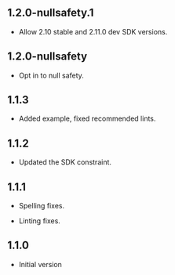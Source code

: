 ## 1.2.0-nullsafety.1

- Allow 2.10 stable and 2.11.0 dev SDK versions.

## 1.2.0-nullsafety

- Opt in to null safety.

## 1.1.3

- Added example, fixed recommended lints.

## 1.1.2

- Updated the SDK constraint.

## 1.1.1

- Spelling fixes.

- Linting fixes.

## 1.1.0

- Initial version
